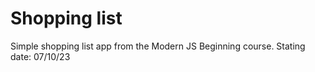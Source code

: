 # Shopping list

Simple shopping list app from the Modern JS Beginning course. Stating date: 07/10/23